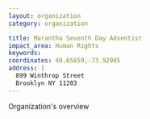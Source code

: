 ```yaml
---
layout: organization
category: organization

title: Marantha Seventh Day Adventist
impact_area: Human Rights
keywords: 
coordinates: 40.65859,-73.92945
address: |
  899 Winthrop Street
  Brooklyn NY 11203
---
```

Organization's overview
